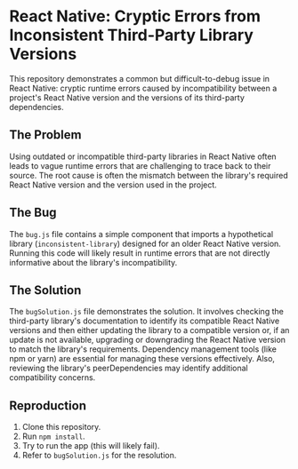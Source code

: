 # React Native: Cryptic Errors from Inconsistent Third-Party Library Versions

This repository demonstrates a common but difficult-to-debug issue in React Native: cryptic runtime errors caused by incompatibility between a project's React Native version and the versions of its third-party dependencies.

## The Problem

Using outdated or incompatible third-party libraries in React Native often leads to vague runtime errors that are challenging to trace back to their source. The root cause is often the mismatch between the library's required React Native version and the version used in the project.

## The Bug

The `bug.js` file contains a simple component that imports a hypothetical library (`inconsistent-library`) designed for an older React Native version. Running this code will likely result in runtime errors that are not directly informative about the library's incompatibility.

## The Solution

The `bugSolution.js` file demonstrates the solution.  It involves checking the third-party library's documentation to identify its compatible React Native versions and then either updating the library to a compatible version or, if an update is not available, upgrading or downgrading the React Native version to match the library's requirements.  Dependency management tools (like npm or yarn) are essential for managing these versions effectively.  Also, reviewing the library's peerDependencies may identify additional compatibility concerns.

## Reproduction

1. Clone this repository.
2. Run `npm install`.
3. Try to run the app (this will likely fail).
4. Refer to `bugSolution.js` for the resolution.